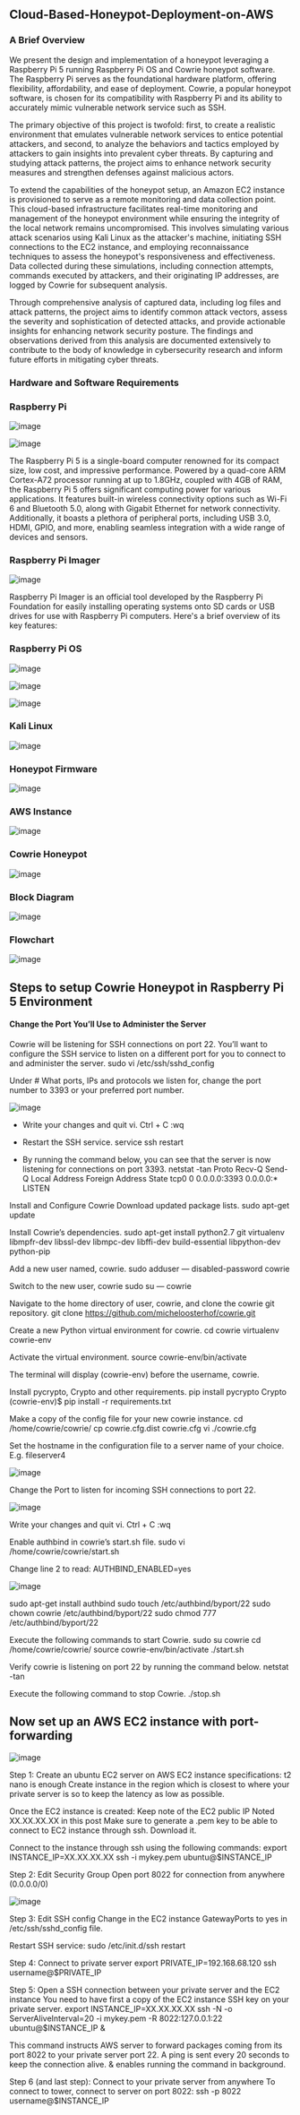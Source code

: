 ## Cloud-Based-Honeypot-Deployment-on-AWS

### A Brief Overview

We present the design and implementation of a honeypot leveraging a Raspberry Pi 5 running Raspberry Pi OS and Cowrie honeypot software. The Raspberry 
Pi serves as the foundational hardware platform, offering flexibility, affordability, and ease of deployment. Cowrie, a popular honeypot software, is chosen for its compatibility 
with Raspberry Pi and its ability to accurately mimic vulnerable network service such as SSH. 

The primary objective of this project is twofold: first, to create a realistic environment that emulates vulnerable network services to entice potential attackers, and second, to 
analyze the behaviors and tactics employed by attackers to gain insights into prevalent cyber threats. By capturing and studying attack patterns, the project aims to enhance 
network security measures and strengthen defenses against malicious actors.

To extend the capabilities of the honeypot setup, an Amazon EC2 instance is provisioned to serve as a remote monitoring and data collection point. This cloud-based 
infrastructure facilitates real-time monitoring and management of the honeypot environment while ensuring the integrity of the local network remains uncompromised.
This involves simulating various attack scenarios using Kali Linux as the attacker's machine, initiating SSH connections to the EC2 instance, and employing 
reconnaissance techniques to assess the honeypot's responsiveness and effectiveness. 
Data collected during these simulations, including connection attempts, commands executed by attackers, and their originating IP addresses, are logged by Cowrie for 
subsequent analysis.

Through comprehensive analysis of captured data, including log files and attack patterns, the project aims to identify common attack vectors, assess the severity and 
sophistication of detected attacks, and provide actionable insights for enhancing network security posture. The findings and observations derived from this analysis are 
documented extensively to contribute to the body of knowledge in cybersecurity research and inform future efforts in mitigating cyber threats.

### Hardware and Software Requirements

### Raspberry Pi 

![image](https://github.com/Vaibhav1730/AWS_Honeypot/assets/116676361/bcbae690-489c-476c-a385-f790ff510867)

![image](https://github.com/Vaibhav1730/AWS_Honeypot/assets/116676361/18c2c3ff-56ea-4375-8e0e-c871fb784ae7)

The Raspberry Pi 5 is a single-board computer renowned for its compact size, low cost, and impressive performance. Powered by a quad-core ARM Cortex-A72 processor 
running at up to 1.8GHz, coupled with 4GB of RAM, the Raspberry Pi 5 offers significant computing power for various applications. It features built-in wireless 
connectivity options such as Wi-Fi 6 and Bluetooth 5.0, along with Gigabit Ethernet for network connectivity. Additionally, it boasts a plethora of peripheral ports, including 
USB 3.0, HDMI, GPIO, and more, enabling seamless integration with a wide range of devices and sensors.

### Raspberry Pi Imager

![image](https://github.com/Vaibhav1730/AWS_Honeypot/assets/116676361/d7f65ac2-b868-4851-b3d0-424eddf98303)

Raspberry Pi Imager is an official tool developed by the Raspberry Pi Foundation for easily installing operating systems onto SD cards or USB drives for use with Raspberry 
Pi computers. Here's a brief overview of its key features:

### Raspberry Pi OS

![image](https://github.com/Vaibhav1730/AWS_Honeypot/assets/116676361/c82db289-10e5-48d5-aa38-1614ba8950d8)

![image](https://github.com/Vaibhav1730/AWS_Honeypot/assets/116676361/28babd00-d4e8-4d34-9726-455e7b2484d7)

![image](https://github.com/Vaibhav1730/AWS_Honeypot/assets/116676361/5371b801-7baa-4be3-8c6c-f917b955e41e)

### Kali Linux

![image](https://github.com/Vaibhav1730/AWS_Honeypot/assets/116676361/1dc74c6a-784f-4181-9450-95f11c48846e)

### Honeypot Firmware

![image](https://github.com/Vaibhav1730/AWS_Honeypot/assets/116676361/9191f5e9-6a3f-4fed-920a-d65d92d6fc10)

### AWS Instance 

![image](https://github.com/Vaibhav1730/AWS_Honeypot/assets/116676361/e46a9d88-8b4f-4df9-bdb1-fd042a92492a)

### Cowrie Honeypot

![image](https://github.com/Vaibhav1730/AWS_Honeypot/assets/116676361/42606ee8-27c9-4beb-82bf-22c4d4a2dd81)

### Block Diagram

![image](https://github.com/Vaibhav1730/AWS_Honeypot/assets/116676361/839d778a-8c74-438b-83bc-03f00a0a8d12)

### Flowchart

![image](https://github.com/Vaibhav1730/AWS_Honeypot/assets/116676361/fce0bf4a-95e1-4022-b8f4-11bf3e5bb4fc)

## Steps to setup Cowrie Honeypot in Raspberry Pi 5 Environment

#### Change the Port You’ll Use to Administer the Server
Cowrie will be listening for SSH connections on port 22. You’ll want to configure the SSH service to listen on a different port for you to connect to and administer the server.
sudo vi /etc/ssh/sshd_config

Under # What ports, IPs and protocols we listen for, change the port number to 3393 or your preferred port number.

![image](https://github.com/Vaibhav1730/AWS_Honeypot/assets/116676361/7fa0b47a-0c6e-419a-b3a0-19dec6b5fd28)

+ Write your changes and quit vi.
Ctrl + C
:wq

+ Restart the SSH service.
service ssh restart

+ By running the command below, you can see that the server is now listening for connections on port 3393.
netstat -tan
Proto Recv-Q Send-Q Local Address Foreign Address State
tcp0 0 0.0.0.0:3393 0.0.0.0:* LISTEN

Install and Configure Cowrie
Download updated package lists.
sudo apt-get update

Install Cowrie’s dependencies.
sudo apt-get install python2.7 git virtualenv libmpfr-dev libssl-dev libmpc-dev libffi-dev build-essential libpython-dev python-pip

Add a new user named, cowrie.
sudo adduser — disabled-password cowrie

Switch to the new user, cowrie
sudo su — cowrie

Navigate to the home directory of user, cowrie, and clone the cowrie git repository.
git clone https://github.com/micheloosterhof/cowrie.git

Create a new Python virtual environment for cowrie.
cd cowrie
virtualenv cowrie-env

Activate the virtual environment.
source cowrie-env/bin/activate

The terminal will display (cowrie-env) before the username, cowrie.

Install pycrypto, Crypto and other requirements.
pip install pycrypto Crypto
(cowrie-env)$ pip install -r requirements.txt

Make a copy of the config file for your new cowrie instance.
cd /home/cowrie/cowrie/
cp cowrie.cfg.dist cowrie.cfg
vi ./cowrie.cfg

Set the hostname in the configuration file to a server name of your choice. E.g. fileserver4

![image](https://github.com/Vaibhav1730/AWS_Honeypot/assets/116676361/ff3eb535-82e0-4485-80ec-4312805cf3e3)

Change the Port to listen for incoming SSH connections to port 22.

![image](https://github.com/Vaibhav1730/AWS_Honeypot/assets/116676361/8199b0cb-ed79-4ed4-b029-21726e0f1d8f)

Write your changes and quit vi.
Ctrl + C
:wq

Enable authbind in cowrie’s start.sh file.
sudo vi /home/cowrie/cowrie/start.sh

Change line 2 to read:
AUTHBIND_ENABLED=yes

![image](https://github.com/Vaibhav1730/AWS_Honeypot/assets/116676361/48229964-9f61-44c5-8416-ac57261a8da9)

sudo apt-get install authbind
sudo touch /etc/authbind/byport/22
sudo chown cowrie /etc/authbind/byport/22
sudo chmod 777 /etc/authbind/byport/22

Execute the following commands to start Cowrie.
sudo su cowrie
cd /home/cowrie/cowrie/
source cowrie-env/bin/activate
./start.sh

Verify cowrie is listening on port 22 by running the command below.
netstat -tan

Execute the following command to stop Cowrie.
./stop.sh

## Now set up an AWS EC2 instance with port-forwarding 

![image](https://github.com/Vaibhav1730/AWS_Honeypot/assets/116676361/f7e426fd-c44e-4f67-92f5-1fbabd96c7a2)

Step 1: Create an ubuntu EC2 server on AWS
EC2 instance specifications:
t2 nano is enough
Create instance in the region which is closest to where your private server is so to keep the latency as low as possible.

Once the EC2 instance is created:
Keep note of the EC2 public IP
Noted XX.XX.XX.XX in this post
Make sure to generate a .pem key to be able to connect to EC2 instance through ssh. Download it.

Connect to the instance through ssh using the following commands:
export INSTANCE_IP=XX.XX.XX.XX
ssh -i mykey.pem ubuntu@$INSTANCE_IP

Step 2: Edit Security Group
Open port 8022 for connection from anywhere (0.0.0.0/0)

![image](https://github.com/Vaibhav1730/AWS_Honeypot/assets/116676361/71c86136-2000-41b6-b660-db5a0166f171)

Step 3: Edit SSH config
Change in the EC2 instance GatewayPorts to yes in /etc/ssh/sshd_config file.

Restart SSH service:
sudo /etc/init.d/ssh restart

Step 4: Connect to private server
export PRIVATE_IP=192.168.68.120
ssh username@$PRIVATE_IP

Step 5: Open a SSH connection between your private server and the EC2 instance
You need to have first a copy of the EC2 instance SSH key on your private server.
export INSTANCE_IP=XX.XX.XX.XX
ssh -N -o ServerAliveInterval=20 -i mykey.pem -R 8022:127.0.0.1:22 ubuntu@$INSTANCE_IP &

This command instructs AWS server to forward packages coming from its port 8022 to your private server port 22.
A ping is sent every 20 seconds to keep the connection alive.
& enables running the command in background.

Step 6 (and last step): Connect to your private server from anywhere
To connect to tower, connect to server on port 8022:
ssh -p 8022 username@$INSTANCE_IP
